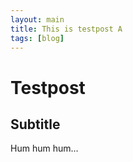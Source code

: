 ```yaml
---
layout: main
title: This is testpost A
tags: [blog]
---
```


# Testpost

## Subtitle

Hum hum hum...
